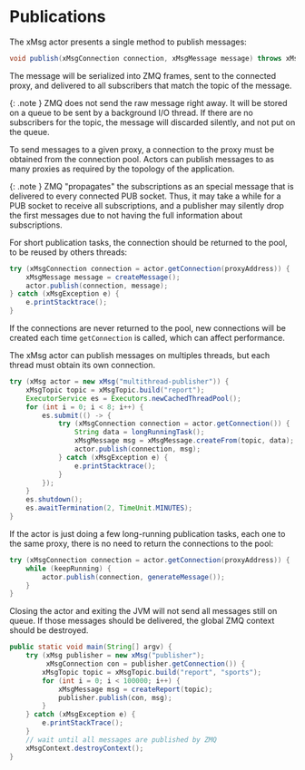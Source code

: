 # Publications

The xMsg actor presents a single method to publish messages:

```java
void publish(xMsgConnection connection, xMsgMessage message) throws xMsgException
```

The message will be serialized into ZMQ frames, sent to the connected proxy,
and delivered to all subscribers that match the topic of the message.

{: .note }
ZMQ does not send the raw message right away.
It will be stored on a queue to be sent by a background I/O thread.
If there are no subscribers for the topic,
the message will discarded silently, and not put on the queue.

To send messages to a given proxy,
a connection to the proxy must be obtained from the connection pool.
Actors can publish messages to as many proxies as required
by the topology of the application.

{: .note }
ZMQ "propagates" the subscriptions
as an special message that is delivered to every connected PUB socket.
Thus, it may take a while for a PUB socket to receive all subscriptions,
and a publisher may silently drop the first messages
due to not having the full information about subscriptions.

For short publication tasks, the connection should be returned to the pool,
to be reused by others threads:

```java
try (xMsgConnection connection = actor.getConnection(proxyAddress)) {
    xMsgMessage message = createMessage();
    actor.publish(connection, message);
} catch (xMsgException e) {
    e.printStacktrace();
}
```

If the connections are never returned to the pool,
new connections will be created each time `getConnection` is called,
which can affect performance.

The xMsg actor can publish messages on multiples threads,
but each thread must obtain its own connection.

```java
try (xMsg actor = new xMsg("multithread-publisher")) {
    xMsgTopic topic = xMsgTopic.build("report");
    ExecutorService es = Executors.newCachedThreadPool();
    for (int i = 0; i < 8; i++) {
        es.submit(() -> {
            try (xMsgConnection connection = actor.getConnection()) {
                String data = longRunningTask();
                xMsgMessage msg = xMsgMessage.createFrom(topic, data);
                actor.publish(connection, msg);
            } catch (xMsgException e) {
                e.printStacktrace();
            }
        });
    }
    es.shutdown();
    es.awaitTermination(2, TimeUnit.MINUTES);
}
```

If the actor is just doing a few long-running publication tasks,
each one to the same proxy,
there is no need to return the connections to the pool:

```java
try (xMsgConnection connection = actor.getConnection(proxyAddress)) {
    while (keepRunning) {
        actor.publish(connection, generateMessage());
    }
}
```

Closing the actor and exiting the JVM will not send all messages still on queue.
If those messages should be delivered, the global ZMQ context should be
destroyed.

```java
public static void main(String[] argv) {
    try (xMsg publisher = new xMsg("publisher");
         xMsgConnection con = publisher.getConnection()) {
        xMsgTopic topic = xMsgTopic.build("report", "sports");
        for (int i = 0; i < 100000; i++) {
            xMsgMessage msg = createReport(topic);
            publisher.publish(con, msg);
        }
    } catch (xMsgException e) {
        e.printStackTrace();
    }
    // wait until all messages are published by ZMQ
    xMsgContext.destroyContext();
}
```
